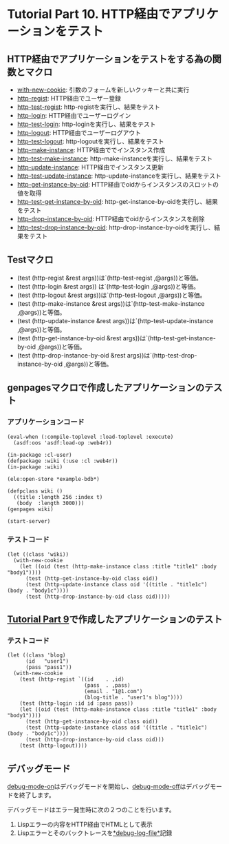 Tutorial Part 10. HTTP経由でアプリケーションをテスト
=====================================================

HTTP経由でアプリケーションをテストをする為の関数とマクロ
---------------------------------------------------------
- [with-new-cookie](http://web4r.org/en/api#with-new-cookie): 引数のフォームを新しいクッキーと共に実行
- [http-regist](http://web4r.org/en/api#http-regist): HTTP経由でユーザー登録
- [http-test-regist](http://web4r.org/en/api#http-test-regist): http-registを実行し、結果をテスト
- [http-login](http://web4r.org/en/api#http-login): HTTP経由でユーザーログイン
- [http-test-login](http://web4r.org/en/api#http-test-login): http-loginを実行し、結果をテスト
- [http-logout](http://web4r.org/en/api#http-logout): HTTP経由でユーザーログアウト
- [http-test-logout](http://web4r.org/en/api#http-test-logout): http-logoutを実行し、結果をテスト
- [http-make-instance](http://web4r.org/en/api#http-make-instance): HTTP経由ででインスタンス作成
- [http-test-make-instance](http://web4r.org/en/api#http-test-make-instance): http-make-instanceを実行し、結果をテスト
- [http-update-instance](http://web4r.org/en/api#http-update-instance): HTTP経由でインスタンス更新
- [http-test-update-instance](http://web4r.org/en/api#http-test-update-instance): http-update-instanceを実行し、結果をテスト
- [http-get-instance-by-oid](http://web4r.org/en/api#http-get-instance-by-oid): HTTP経由でoidからインスタンスのスロットの値を取得
- [http-test-get-instance-by-oid](http://web4r.org/en/api#http-test-get-instance-by-oid): http-get-instance-by-oidを実行し、結果をテスト
- [http-drop-instance-by-oid](http://web4r.org/en/api#http-drop-instance-by-oid): HTTP経由でoidからインスタンスを削除
- [http-test-drop-instance-by-oid](http://web4r.org/en/api#http-test-drop-instance-by-oid): http-drop-instance-by-oidを実行し、結果をテスト

Testマクロ
-----------
- (test (http-regist &rest args))は`(http-test-regist ,@args))と等価。
- (test (http-login &rest args)) は`(http-test-login ,@args))と等価。
- (test (http-logout &rest args))は`(http-test-logout ,@args))と等価。
- (test (http-make-instance &rest args))は`(http-test-make-instance ,@args))と等価。
- (test (http-update-instance &rest args))は`(http-test-update-instance ,@args))と等価。
- (test (http-get-instance-by-oid &rest args))は`(http-test-get-instance-by-oid ,@args))と等価。
- (test (http-drop-instance-by-oid &rest args))は`(http-test-drop-instance-by-oid ,@args))と等価。

genpagesマクロで作成したアプリケーションのテスト
---------------------------------------------------
### アプリケーションコード

    (eval-when (:compile-toplevel :load-toplevel :execute)
      (asdf:oos 'asdf:load-op :web4r))
    
    (in-package :cl-user)
    (defpackage :wiki (:use :cl :web4r))
    (in-package :wiki)
    
    (ele:open-store *example-bdb*)
    
    (defpclass wiki ()
      ((title :length 256 :index t)
       (body  :length 3000)))
    (genpages wiki)
    
    (start-server)

### テストコード

    (let ((class 'wiki))
      (with-new-cookie
        (let ((oid (test (http-make-instance class :title "title1" :body "body1"))))
          (test (http-get-instance-by-oid class oid))
          (test (http-update-instance class oid '((title . "title1c") (body . "body1c"))))
          (test (http-drop-instance-by-oid class oid)))))

[Tutorial Part 9](http://web4r.org/en/tutorial9)で作成したアプリケーションのテスト
-----------------------------------------------------------------------------------
### テストコード

    (let ((class 'blog)
          (id   "user1")
          (pass "pass1"))
      (with-new-cookie
        (test (http-regist `((id    . ,id)
                             (pass  . ,pass)
                             (email . "1@1.com")
                             (blog-title . "user1's blog"))))
        (test (http-login :id id :pass pass))
        (let ((oid (test (http-make-instance class :title "title1" :body "body1"))))
          (test (http-get-instance-by-oid class oid))
          (test (http-update-instance class oid '((title . "title1c") (body . "body1c"))))
          (test (http-drop-instance-by-oid class oid)))
        (test (http-logout))))

デバッグモード
---------------
[debug-mode-on](http://web4r.org/en/api#debug-mode-on)はデバッグモードを開始し、[debug-mode-off](http://web4r.org/en/api#debug-mode-off)はデバッグモードを終了します。

デバッグモードはエラー発生時に次の２つのことを行います。

1. Lispエラーの内容をHTTP経由でHTMLとして表示
2. Lispエラーとそのバックトレースを[\*debug-log-file\*](http://web4r.org/en/api#*debug-log-file*)記録

